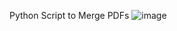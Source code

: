 Python Script to Merge PDFs ![image](https://github.com/thenabeelahmad/MergePDF/assets/69769575/43d08d6b-69d4-4660-8739-2362265f3fa7)
